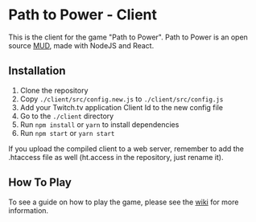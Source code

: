 # Path to Power - Client

This is the client for the game "Path to Power". Path to Power is an open source [MUD](https://en.wikipedia.org/wiki/MUD), made with NodeJS and React.

## Installation

1. Clone the repository
2. Copy  `./client/src/config.new.js` to `./client/src/config.js`
3. Add your Twitch.tv application Client Id to the new config file
4. Go to the `./client` directory
5. Run `npm install` or `yarn` to install dependencies
6. Run `npm start` or `yarn start`

If you upload the compiled client to a web server, remember to add the .htaccess file as well (ht.access in the repository, just rename it).

## How To Play

To see a guide on how to play the game, please see the [wiki](https://github.com/MrEliasen/path-to-power/wiki) for more information.